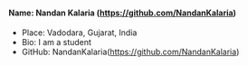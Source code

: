 #### Name: Nandan Kalaria (https://github.com/NandanKalaria)
- Place: Vadodara, Gujarat, India
- Bio: I am a student
- GitHub: NandanKalaria(https://github.com/NandanKalaria)